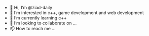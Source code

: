 - 👋 Hi, I’m @ziad-daily
- 👀 I’m interested in c++, game development and web development
- 🌱 I’m currently learning c++
- 💞️ I’m looking to collaborate on ...
- 📫 How to reach me ...

<!---
ziad-daily/ziad-daily is a ✨ special ✨ repository because its `README.md` (this file) appears on your GitHub profile.
You can click the Preview link to take a look at your changes.
--->
